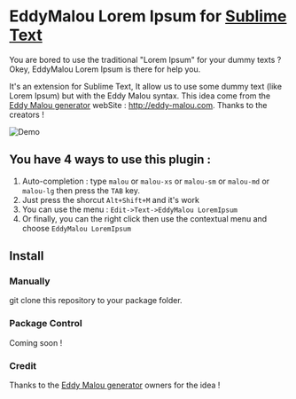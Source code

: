 # EddyMalou Lorem Ipsum for [Sublime Text](http://www.sublimetext.com)

You are bored to use the traditional "Lorem Ipsum" for your dummy texts ? Okey, EddyMalou Lorem Ipsum is there for help you.

It's an extension for Sublime Text, It allow us to use some dummy text (like Lorem Ipsum) but with the Eddy Malou syntax.
This idea come from the [Eddy Malou generator](http://eddy-malou.com/) webSite : http://eddy-malou.com. Thanks to the creators !

![Demo](http://labs.jordane.net/img/demo-eddy-malou-lorem-ipsum.gif)


## You have 4 ways to use this plugin :

1. Auto-completion : type `malou` or `malou-xs` or `malou-sm` or `malou-md` or `malou-lg` then press the `TAB` key.
2. Just press the shorcut `Alt+Shift+M` and it's work
3. You can use the menu : `Edit->Text->EddyMalou LoremIpsum`
4. Or finally, you can the right click then use the contextual menu and choose `EddyMalou LoremIpsum`

## Install

### Manually

git clone this repository to your package folder.

### Package Control

Coming soon !


### Credit

Thanks to the [Eddy Malou generator](http://eddy-malou.com) owners for the idea !
